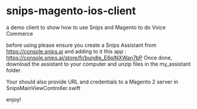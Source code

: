 # snips-magento-ios-client
a demo client to show how to use Snips and Magento to do Voice Commerce

before using please ensure you create a Snips Assistant from https://console.snips.ai and adding to it this app : https://console.snips.ai/store/fr/bundle_E6plNXWan7bP
Once done, download the assistant to your computer and unzip files in the my_assistant folder.

Your should also provide URL and credentials to a Magento 2 server in SnipsMainViewController.swift

enjoy!

